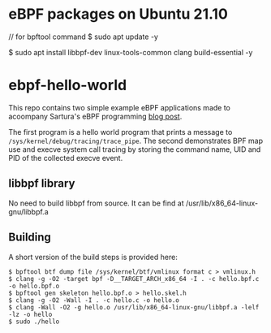# eBPF packages on Ubuntu 21.10
// for bpftool command 
$ sudo apt update -y 

$ sudo apt install libbpf-dev linux-tools-common clang build-essential -y

# ebpf-hello-world

This repo contains two simple example eBPF applications made to acoompany Sartura's eBPF programming [blog post](https://www.sartura.hr/blog/simple-ebpf-core-application/).

The first program is a hello world program that prints a message to `/sys/kernel/debug/tracing/trace_pipe`.
The second demonstrates BPF map use and execve system call tracing by storing the command name, UID and PID of the collected execve event.
## libbpf library
No need to build libbpf from source. It can be find at /usr/lib/x86_64-linux-gnu/libbpf.a

## Building

A short version of the build steps is provided here:
```
$ bpftool btf dump file /sys/kernel/btf/vmlinux format c > vmlinux.h
$ clang -g -O2 -target bpf -D__TARGET_ARCH_x86_64 -I . -c hello.bpf.c -o hello.bpf.o
$ bpftool gen skeleton hello.bpf.o > hello.skel.h
$ clang -g -O2 -Wall -I . -c hello.c -o hello.o
$ clang -Wall -O2 -g hello.o /usr/lib/x86_64-linux-gnu/libbpf.a -lelf -lz -o hello
$ sudo ./hello
```
